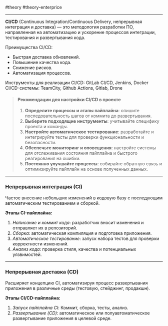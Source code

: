  #theory #theory-enterprice
 
---
**CI/CD** (Continuous Integration/Continuous Delivery, непрерывная интеграция и доставка) — это методология разработки ПО, направленная на автоматизацию и ускорение процессов интеграции, тестирования и развертывания кода. 

Преимущества CI/CD:
- Быстрая доставка обновлений.
- Повышение качества кода.
- Снижение рисков.
- Автоматизация процессов.

Инструменты для реализации CI/CD: GitLab CI/CD, Jenkins, Docker
CI/CD-системы: TeamCity, Github Actions, Gitlab, Drone

> #### **Рекомендации для настройки CI/CD в проекте**
> 
> 1. **Определите процессы и этапы пайплайна**: опишите последовательность шагов от коммита до развертывания.
> 2. **Выберите подходящие инструменты**: учитывайте специфику проекта и команды.
> 3. **Настройте автоматическое тестирование**: разработайте и интегрируйте тесты для проверки функциональности и безопасности.
> 4. **Обеспечьте мониторинг и оповещения**: настройте системы для отслеживания состояния пайплайна и быстрого реагирования на ошибки.
> 5. **Постоянно улучшайте процессы**: собирайте обратную связь и оптимизируйте пайплайн на основе полученных данных.

---
### Непрерывная интеграция (CI)
Частое внесение небольших изменений в кодовую базу с последующим автоматическим тестированием и сборкой. 

**Этапы CI-пайплайна:**
1. *Написание и коммит кода*: разработчик вносит изменения и отправляет их в репозиторий.
2. *Сборка*: автоматическая компиляция и подготовка приложения.
3. *Автоматическое тестирование*: запуск набора тестов для проверки корректности изменений.
4. *Анализ кода*: проверка стиля, качества и потенциальных уязвимостей.

---
### Непрерывная доставка (CD)
Расширяет концепцию CI, автоматизируя процесс развертывания приложения в различные среды (тестовую, стейджинг, продакшн). 

**Этапы CI/CD-пайплайна:**
1. *Запуск пайплайна CI*: Коммит, сборка, тесты, анализ.
2. *Развертывание (CD)*: автоматическое или полуавтоматическое развертывание приложения в целевой среде.
